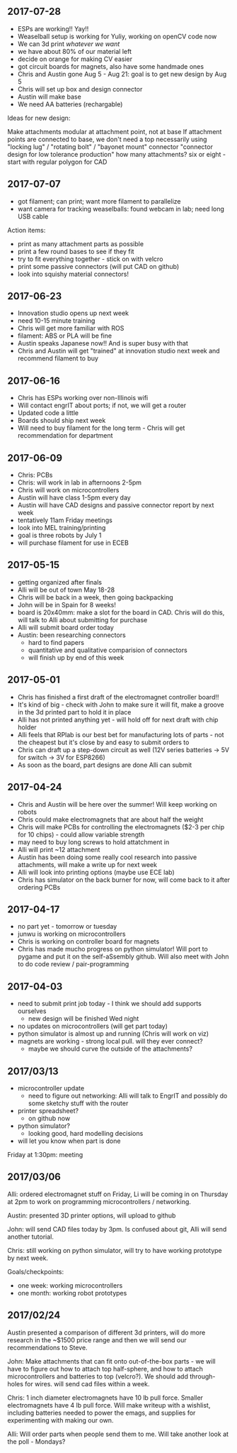 2017-07-28
----------

-   ESPs are working!! Yay!!
-   Weaselball setup is working for Yuliy, working on openCV code now
-   We can 3d print *whatever we want*
-   we have about 80% of our material left
-   decide on orange for making CV easier
-   got circuit boards for magnets, also have some handmade ones
-   Chris and Austin gone Aug 5 - Aug 21: goal is to get new design by Aug 5
-   Chris will set up box and design connector
-   Austin will make base
-   We need AA batteries (rechargable)

Ideas for new design:

Make attachments modular at attachment point, not at base
If attachment points are connected to base, we don't need a top necessarily
using "locking lug" / "rotating bolt" / "bayonet mount" connector
"connector design for low tolerance production"
how many attachments? six or eight - start with regular polygon for CAD

2017-07-07
----------

-   got filament; can print; want more filament to parallelize
-   want camera for tracking weaselballs: found webcam in lab; need long USB
    cable

Action items:

-   print as many attachment parts as possible
-   print a few round bases to see if they fit
-   try to fit everything together - stick on with velcro
-   print some passive connectors (will put CAD on github)
-   look into squishy material connectors!

2017-06-23
----------

-   Innovation studio opens up next week
-   need 10-15 minute training
-   Chris will get more familiar with ROS
-   filament: ABS or PLA will be fine
-   Austin speaks Japanese now!! And is super busy with that
-   Chris and Austin will get "trained" at innovation studio next week and
    recommend filament to buy

2017-06-16
----------

-   Chris has ESPs working over non-Illinois wifi
-   Will contact engrIT about ports; if not, we will get a router
-   Updated code a little
-   Boards should ship next week
-   Will need to buy filament for the long term - Chris will get recommendation
    for department

2017-06-09
----------

-   Chris: PCBs
-   Chris: will work in lab in afternoons 2-5pm
-   Chris will work on microcontrollers
-   Austin will have class 1-5pm every day
-   Austin will have CAD designs and passive connector report by next week
-   tentatively 11am Friday meetings
-   look into MEL training/printing
-   goal is three robots by July 1
-   will purchase filament for use in ECEB

2017-05-15
----------

-   getting organized after finals
-   Alli will be out of town May 18-28
-   Chris will be back in a week, then going backpacking
-   John will be in Spain for 8 weeks!
-   board is 20x40mm: make a slot for the board in CAD. Chris will do this, will
    talk to Alli about submitting for purchase
-   Alli will submit board order today
-   Austin: been researching connectors
    -   hard to find papers
    -   quantitative and qualitative comparision of connectors
    -   will finish up by end of this week

2017-05-01
----------

-   Chris has finished a first draft of the electromagnet controller board!!
-   It's kind of big - check with John to make sure it will fit, make a groove
    in the 3d printed part to hold it in place
-   Alli has not printed anything yet - will hold off for next draft with chip
    holder
-   Alli feels that RPlab is our best bet for manufacturing lots of parts - not
    the cheapest but it's close by and easy to submit orders to
-   Chris can draft up a step-down circuit as well (12V series batteries -> 5V
    for switch -> 3V for ESP8266)
-   As soon as the board, part designs are done Alli can submit

2017-04-24
----------

-   Chris and Austin will be here over the summer! Will keep working on robots
-   Chris could make electromagnets that are about half the weight
-   Chris will make PCBs for controlling the electromagnets ($2-3 per chip for
    10 chips) - could allow variable strength
-   may need to buy long screws to hold attatchment in
-   Alli will print ~12 attachment
-   Austin has been doing some really cool research into passive attachments,
    will make a write up for next week
-   Alli will look into printing options (maybe use ECE lab)
-   Chris has simulator on the back burner for now, will come back to it after
    ordering PCBs

2017-04-17
----------

-   no part yet - tomorrow or tuesday
-   junwu is working on microcontrollers
-   Chris is working on controller board for magnets
-   Chris has made mucho progress on python simulator! Will port to pygame and
    put it on the self-aSsembly github. Will also meet with John to do code
    review / pair-programming

2017-04-03
----------

-   need to submit print job today - I think we should add supports ourselves
    -   new design will be finished Wed night
-   no updates on microcontrollers (will get part today)
-   python simulator is almost up and running (Chris will work on viz)
-   magnets are working - strong local pull. will they ever connect?
    -   maybe we should curve the outside of the attachments?

2017/03/13
----------

-   microcontroller update
    -   need to figure out networking: Alli will talk to EngrIT and possibly do
        some sketchy stuff with the router
-   printer spreadsheet?
    -   on github now
-   python simulator?
    -   looking good, hard modelling decisions
-   will let you know when part is done

Friday at 1:30pm: meeting

2017/03/06
----------

Alli: ordered electromagnet stuff on Friday, Li will be coming in on Thursday at
2pm to work on programming microcontrollers / networking.

Austin: presented 3D printer options, will upload to github

John: will send CAD files today by 3pm. Is confused about git, Alli will send
another tutorial.

Chris: still working on python simulator, will try to have working prototype by
next week.


Goals/checkpoints:

- one week: working microcontrollers
- one month: working robot prototypes



2017/02/24
----------

Austin presented a comparison of different 3d printers, will do more research
in the ~$1500 price range and then we will send our recommendations to Steve.

John: Make attachments that can fit onto out-of-the-box parts - we will have to figure
out how to attach top half-sphere, and how to attach microcontrollers and
batteries to top (velcro?). We should add through-holes for wires. will send cad
files within a week.

Chris: 1 inch diameter electromagnets have 10 lb pull force. Smaller electromagnets
have 4 lb pull force. Will make writeup with a wishlist, including batteries
needed to power the emags, and supplies for experimenting with making our own.

Alli: Will order parts when people send them to me. Will take another look at
the poll - Mondays?
